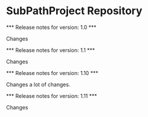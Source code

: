 # SubPathProject Repository

*** Release notes for version: 1.0 ***

Changes

*** Release notes for version: 1.1 ***

Changes

*** Release notes for version: 1.10 ***

Changes a lot of changes.

*** Release notes for version: 1.11 ***

Changes